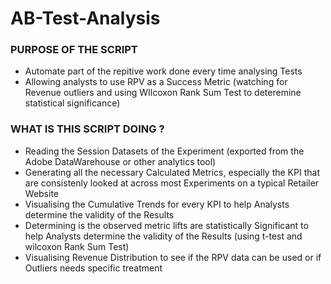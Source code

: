 # AB-Test-Analysis

### PURPOSE OF THE SCRIPT 
- Automate part of the repitive work done every time analysing Tests
- Allowing analysts to use RPV as a Success Metric (watching for Revenue outliers and using WIlcoxon Rank Sum Test to deteremine statistical significance)

### WHAT IS THIS SCRIPT DOING ?
- Reading the Session Datasets of the Experiment (exported from the Adobe DataWarehouse or other analytics tool)
- Generating all the necessary Calculated Metrics, especially the KPI that are consistenly looked at across most Experiments on a typical Retailer Website
- Visualising the Cumulative Trends for every KPI to help Analysts determine the validity of the Results
- Determining is the observed metric lifts are statistically Significant to help Analysts determine the validity of the Results (using t-test and wilcoxon Rank Sum Test)
- Visualising Revenue Distribution to see if the RPV data can be used or if Outliers needs specific treatment
